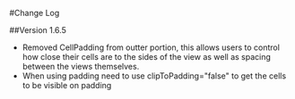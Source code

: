 #Change Log

##Version 1.6.5

  * Removed CellPadding from outter portion, this allows users to control how close their cells are to the sides of the view as well as spacing between the views themselves.
  * When using padding need to use clipToPadding="false" to get the cells to be visible on padding 
